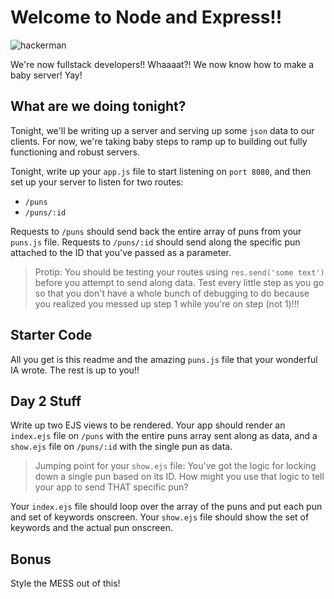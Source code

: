 # Welcome to Node and Express!!

![hackerman](https://media.giphy.com/media/VHHxxFAeLaYzS/giphy.gif)

We're now fullstack developers!! Whaaaat?! We now know how to make a baby server! Yay! 

## What are we doing tonight?

Tonight, we'll be writing up a server and serving up some `json` data to our clients. For now, we're taking baby steps to ramp up to building out fully functioning and robust servers. 

Tonight, write up your `app.js` file to start listening on `port 8080`, and then set up your server to listen for two routes: 

* `/puns`
* `/puns/:id`

Requests to `/puns` should send back the entire array of puns from your `puns.js` file. Requests to `/puns/:id` should send along the specific pun attached to the ID that you've passed as a parameter.

> Protip: You should be testing your routes using `res.send('some text')` before you attempt to send along data. Test every little step as you go so that you don't have a whole bunch of debugging to do because you realized you messed up step 1 while you're on step (not 1)!!!


## Starter Code

All you get is this readme and the amazing `puns.js` file that your wonderful IA wrote. The rest is up to you!!

## Day 2 Stuff

Write up two EJS views to be rendered. Your app should render an `index.ejs` file on `/puns` with the entire puns array sent along as data, and a `show.ejs` file on `/puns/:id` with the single pun as data.

> Jumping point for your `show.ejs` file: You've got the logic for locking down a single pun based on its ID. How might you use that logic to tell your app to send THAT specific pun?

Your `index.ejs` file should loop over the array of the puns and put each pun and set of keywords onscreen. Your `show.ejs` file should show the set of keywords and the actual pun onscreen.

## Bonus
Style the MESS out of this!
